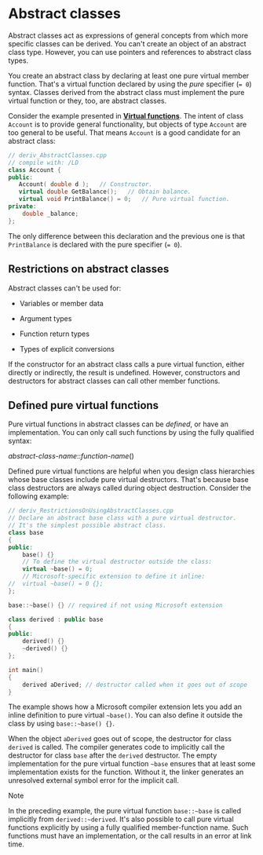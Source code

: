 # Abstract classes

Abstract classes act as expressions of general concepts from which more specific classes can be derived. You can't create an object of an abstract class type. However, you can use pointers and references to abstract class types.

You create an abstract class by declaring at least one pure virtual member function. That's a virtual function declared by using the *pure* specifier (`= 0`) syntax. Classes derived from the abstract class must implement the pure virtual function or they, too, are abstract classes.

Consider the example presented in **[Virtual functions](../Virtual%20Functions/README.md)**. The intent of class `Account` is to provide general functionality, but objects of type `Account` are too general to be useful. That means `Account` is a good candidate for an abstract class:

```cpp
// deriv_AbstractClasses.cpp
// compile with: /LD
class Account {
public:
   Account( double d );   // Constructor.
   virtual double GetBalance();   // Obtain balance.
   virtual void PrintBalance() = 0;   // Pure virtual function.
private:
    double _balance;
};
```

The only difference between this declaration and the previous one is that `PrintBalance` is declared with the pure specifier (`= 0`).

## Restrictions on abstract classes

Abstract classes can't be used for:

- Variables or member data

- Argument types

- Function return types

- Types of explicit conversions

If the constructor for an abstract class calls a pure virtual function, either directly or indirectly, the result is undefined. However, constructors and destructors for abstract classes can call other member functions.

## Defined pure virtual functions

Pure virtual functions in abstract classes can be *defined*, or have an implementation. You can only call such functions by using the fully qualified syntax:

*abstract-class-name*::*function-name*()

Defined pure virtual functions are helpful when you design class hierarchies whose base classes include pure virtual destructors. That's because base class destructors are always called during object destruction. Consider the following example:

```cpp
// deriv_RestrictionsOnUsingAbstractClasses.cpp
// Declare an abstract base class with a pure virtual destructor.
// It's the simplest possible abstract class.
class base
{
public:
    base() {}
    // To define the virtual destructor outside the class:
    virtual ~base() = 0;
    // Microsoft-specific extension to define it inline:
//  virtual ~base() = 0 {};
};

base::~base() {} // required if not using Microsoft extension

class derived : public base
{
public:
    derived() {}
    ~derived() {}
};

int main()
{
    derived aDerived; // destructor called when it goes out of scope
}
```

The example shows how a Microsoft compiler extension lets you add an inline definition to pure virtual `~base()`. You can also define it outside the class by using `base::~base() {}`.

When the object `aDerived` goes out of scope, the destructor for class `derived` is called. The compiler generates code to implicitly call the destructor for class `base` after the `derived` destructor. The empty implementation for the pure virtual function `~base` ensures that at least some implementation exists for the function. Without it, the linker generates an unresolved external symbol error for the implicit call.

> [!NOTE]
> In the preceding example, the pure virtual function `base::~base` is called implicitly from `derived::~derived`. It's also possible to call pure virtual functions explicitly by using a fully qualified member-function name. Such functions must have an implementation, or the call results in an error at link time.
